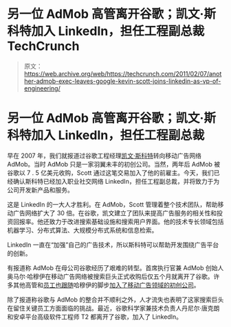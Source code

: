 # 另一位 AdMob 高管离开谷歌；凯文·斯科特加入 LinkedIn，担任工程副总裁 TechCrunch

> 原文：<https://web.archive.org/web/https://techcrunch.com/2011/02/07/another-admob-exec-leaves-google-kevin-scott-joins-linkedin-as-vp-of-engineering/>

# 另一位 AdMob 高管离开谷歌；凯文·斯科特加入 LinkedIn，担任工程副总裁

早在 2007 年，我们就报道过谷歌工程经理[凯文·斯科特](https://web.archive.org/web/20230203111711/http://www.crunchbase.com/person/kevin-scott)转向移动广告网络 AdMob。当时 AdMob 只是一家羽翼未丰的初创公司。当然，两年后 AdMob 被谷歌以 7 . 5 亿美元收购，Scott 通过这笔交易加入了他的前雇主。今天，我们已经确认斯科特已经加入职业社交网络 LinkedIn，担任工程副总裁，并将致力于为公司开发新产品和服务。

这是 LinkedIn 的一大人才胜利。在 AdMob，Scott 管理着整个技术团队，帮助移动广告网络扩大了 30 倍。在谷歌，凯文建立了团队来提高广告服务的相关性和投资回报率。他还致力于改进搜索基础设施和搜索用户界面。他的技术专长领域包括机器学习、分布式算法、大规模分布式系统和信息检索。

LinkedIn 一直在“加强”自己的广告技术，所以斯科特可以帮助开发围绕广告平台的创新。

有报道称 AdMob 在母公司谷歌经历了艰难的转型。首席执行官兼 AdMob 创始人奥马尔·哈穆伊在移动广告网络被搜索巨头正式收购后仅五个月就离开了谷歌。许多其他高管和[员工也跟随](https://web.archive.org/web/20230203111711/https://techcrunch.com/2010/12/06/mopub-funding/)哈穆伊的脚步[加入了移动广告领域的初创公司](https://web.archive.org/web/20230203111711/https://techcrunch.com/2011/01/04/the-admob-exodus-continues-sales-exec-leaves-google-for-mobile-ad-firm-mojiva/)。

除了报道称谷歌与 AdMob 的整合并不顺利之外，人才流失也表明了这家搜索巨头在留住关键员工方面面临的挑战。最近，谷歌科学家兼技术负责人丹尼尔·唐克朗和安卓平台高级软件工程师 T2 都离开了谷歌，加入了 LinkedIn。